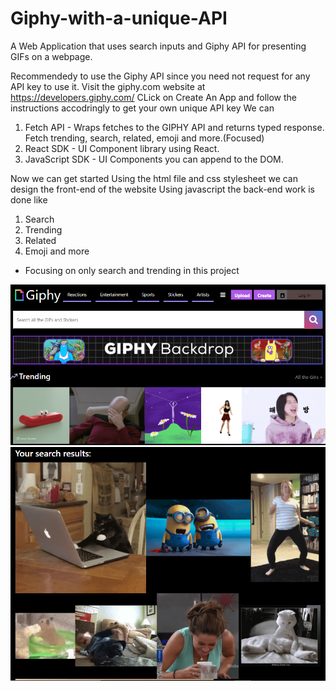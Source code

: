 # Giphy-with-a-unique-API
A Web Application that uses search inputs and Giphy API for presenting GIFs on a webpage.

Recommendedy to use the Giphy API since you need not request for any API key to use it.
Visit the giphy.com website at https://developers.giphy.com/
CLick on Create An App and follow the instructions accodringly to get your own unique API key
We can 
1. Fetch API - Wraps fetches to the GIPHY API and returns typed response. Fetch trending, search, related, emoji and more.(Focused)
2. React SDK - UI Component library using React.
3. JavaScript SDK - UI Components you can append to the DOM.

Now we can get started
Using the html file and css stylesheet we can design the front-end of the website
Using javascript the back-end work is done like
1. Search
2. Trending
3. Related
4. Emoji
   and more
  - Focusing on only search and trending in this project
  
![Images](trending.png)
![Images](search.png)
   
   
